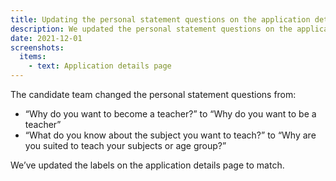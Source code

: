 ```yaml
---
title: Updating the personal statement questions on the application details page
description: We updated the personal statement questions on the application details page to match the questions that candidates are asked.
date: 2021-12-01
screenshots:
  items:
    - text: Application details page
---
```


The candidate team changed the personal statement questions from:

- “Why do you want to become a teacher?” to “Why do you want to be a teacher”
- “What do you know about the subject you want to teach?” to “Why are you suited to teach your subjects or age group?”

We’ve updated the labels on the application details page to match.
